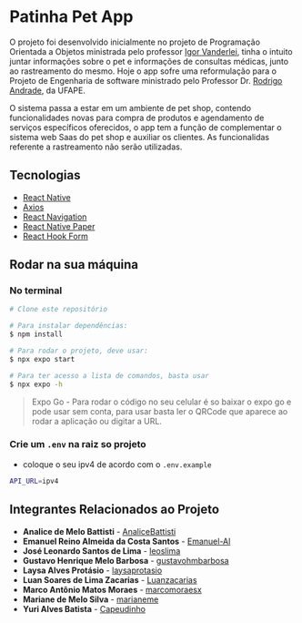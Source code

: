 # Patinha Pet App

O projeto foi desenvolvido inicialmente no projeto de Programação Orientada a Objetos ministrada pelo professor [Igor Vanderlei](https://github.com/igorvanderlei), tinha o intuito juntar informações sobre o pet e informações de consultas médicas, junto ao rastreamento do mesmo. Hoje o app sofre uma reformulação para o Projeto de Engenharia de software ministrado pelo Professor Dr. [Rodrigo Andrade](https://github.com/rcaa), da UFAPE. 

O sistema passa a estar em um ambiente de pet shop, contendo funcionalidades novas para compra de produtos e agendamento de serviços específicos oferecidos, o app tem a função de complementar o sistema web Saas do pet shop e auxiliar os clientes. As funcionalidas referente a rastreamento não serão utilizadas.

## Tecnologias

- [React Native](https://reactnative.dev/)
- [Axios](https://axios-http.com/ptbr/docs/intro)
- [React Navigation](https://reactnavigation.org/)
- [React Native Paper](https://callstack.github.io/react-native-paper/)
- [React Hook Form](https://react-hook-form.com/docs/useform)

## Rodar na sua máquina

### No terminal

```bash
# Clone este repositório

# Para instalar dependências:
$ npm install

# Para rodar o projeto, deve usar:
$ npx expo start

# Para ter acesso a lista de comandos, basta usar
$ npx expo -h
```

> Expo Go - Para rodar o código no seu celular é so baixar o expo go e pode usar sem conta, para usar basta ler o QRCode que aparece ao rodar a aplicação ou digitar a URL.

### Crie um `.env` na raiz so projeto

- coloque o seu ipv4 de acordo com o `.env.example`

```bash
API_URL=ipv4
```

## Integrantes Relacionados ao Projeto

- **Analice de Melo Battisti** - [AnaliceBattisti](https://github.com/AnaliceBattisti)
- **Emanuel Reino Almeida da Costa Santos** - [Emanuel-Al](https://github.com/Emanuel-Al)
- **José Leonardo Santos de Lima** - [leoslima](https://github.com/leoslima)
- **Gustavo Henrique Melo Barbosa** - [gustavohmbarbosa](https://github.com/gustavohmbarbosa)
- **Laysa Alves Protásio** - [laysaprotasio](https://github.com/laysaprotasio)
- **Luan Soares de Lima Zacarias** - [Luanzacarias](https://github.com/Luanzacarias)
- **Marco Antônio Matos Moraes** - [marcomoraesx](https://github.com/marcomoraesx)
- **Mariane de Melo Silva** - [marianeme](https://github.com/marianeme)
- **Yuri Alves Batista** - [Capeudinho](https://github.com/Capeudinho)
